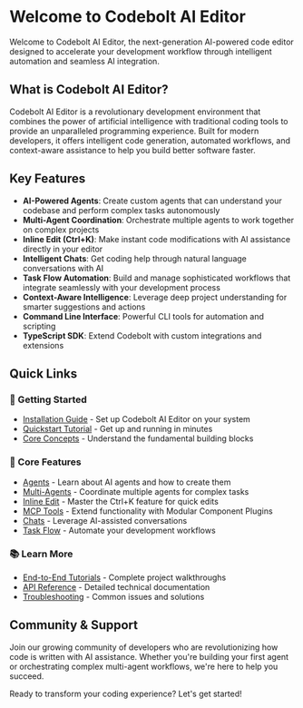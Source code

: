 # Welcome to Codebolt AI Editor

Welcome to Codebolt AI Editor, the next-generation AI-powered code editor designed to accelerate your development workflow through intelligent automation and seamless AI integration.

## What is Codebolt AI Editor?

Codebolt AI Editor is a revolutionary development environment that combines the power of artificial intelligence with traditional coding tools to provide an unparalleled programming experience. Built for modern developers, it offers intelligent code generation, automated workflows, and context-aware assistance to help you build better software faster.

## Key Features

- **AI-Powered Agents**: Create custom agents that can understand your codebase and perform complex tasks autonomously
- **Multi-Agent Coordination**: Orchestrate multiple agents to work together on complex projects
- **Inline Edit (Ctrl+K)**: Make instant code modifications with AI assistance directly in your editor
- **Intelligent Chats**: Get coding help through natural language conversations with AI
- **Task Flow Automation**: Build and manage sophisticated workflows that integrate seamlessly with your development process
- **Context-Aware Intelligence**: Leverage deep project understanding for smarter suggestions and actions
- **Command Line Interface**: Powerful CLI tools for automation and scripting
- **TypeScript SDK**: Extend Codebolt with custom integrations and extensions

## Quick Links

### 🚀 Getting Started
- [Installation Guide](getting-started/installation.md) - Set up Codebolt AI Editor on your system
- [Quickstart Tutorial](getting-started/quickstart.md) - Get up and running in minutes
- [Core Concepts](getting-started/concepts.md) - Understand the fundamental building blocks

### 🔧 Core Features
- [Agents](core/agents/overview.md) - Learn about AI agents and how to create them
- [Multi-Agents](core/multi-agents/overview.md) - Coordinate multiple agents for complex tasks
- [Inline Edit](core/inline-edit/overview.md) - Master the Ctrl+K feature for quick edits
- [MCP Tools](core/mcp-tools/overview.md) - Extend functionality with Modular Component Plugins
- [Chats](core/chats/overview.md) - Leverage AI-assisted conversations
- [Task Flow](core/task-flow/overview.md) - Automate your development workflows

### 📚 Learn More
- [End-to-End Tutorials](tutorials.md) - Complete project walkthroughs
- [API Reference](api-reference.md) - Detailed technical documentation
- [Troubleshooting](troubleshooting.md) - Common issues and solutions

## Community & Support

Join our growing community of developers who are revolutionizing how code is written with AI assistance. Whether you're building your first agent or orchestrating complex multi-agent workflows, we're here to help you succeed.

Ready to transform your coding experience? Let's get started!

